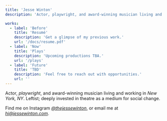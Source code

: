 ```yaml
---
title: 'Jesse Winton'
description: 'Actor, playwright, and award-winning musician living and working in NYC.'

works:
  - label: 'Before'
    title: 'Resumé'
    description: 'Get a glimpse of my previous work.'
    url: '/docs/resume.pdf'
  - label: 'Now'
    title: 'Plays'
    description: 'Upcoming productions TBA.'
    url: '/plays'
  - label: 'Future'
    title: 'TBD'
    description: 'Feel free to reach out with opportunities.'
    url: ''
---
```


Actor, _playwright_, and award-winning musician living and working in _New York, NY_. Leftist; deeply invested in theatre as a medium for social change.

Find me on Instagram _[@thejessewinton](https://instagram.com/thejessewinton)_, or email me at _[hi@jessewinton.com](mailto:hi@jessewinton.com)_.
